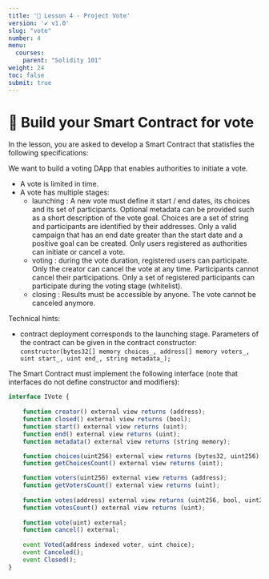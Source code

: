 ```yaml
---
title: '🚀 Lesson 4 - Project Vote'
version: '✔️ v1.0'
slug: "vote"
number: 4
menu:
  courses:
    parent: "Solidity 101"
weight: 24
toc: false
submit: true
---
```


<!-- 
## Table of contents
- [🚀 Build your Smart Contract for vote](#-build-your-smart-contract-for-vote)

# What is a DAO ?

TODO: add like to code

* Limited amount of participants = call smart contract

-->

# 🚀 Build your Smart Contract for vote

In the lesson, you are asked to develop a Smart Contract that statisfies the following specifications:

We want to build a voting DApp that enables authorities to initiate a vote.
* A vote is limited in time.
* A vote has multiple stages:
    * launching : A new vote must define it start / end dates, its choices and its set of participants. 
    Optional metadata can be provided such as a short description of the vote goal.
    Choices are a set of string and participants are identified by their addresses.
    Only a valid campaign that has an end date greater than the start date and a positive goal can be created.
    Only users registered as authorities can initiate or cancel a vote.
    * voting : during the vote duration, registered users can participate. Only the creator can cancel the vote at any time. Participants cannot cancel their participations.
    Only a set of registered participants can participate during the voting stage (whitelist).
    * closing : Results must be accessible by anyone. The vote cannot be canceled anymore.

Technical hints:
* contract deployment corresponds to the launching stage. Parameters of the contract can be given in the contract constructor:
    `constructor(bytes32[] memory choices_, address[] memory voters_, uint start_, uint end_, string metadata_);`

The Smart Contract must implement the following interface (note that interfaces do not define constructor and modifiers):
```js
interface IVote {
    
    function creator() external view returns (address);
    function closed() external view returns (bool);
    function start() external view returns (uint);
    function end() external view returns (uint);
    function metadata() external view returns (string memory);

    function choices(uint256) external view returns (bytes32, uint256);
    function getChoicesCount() external view returns (uint);

    function voters(uint256) external view returns (address);
    function getVotersCount() external view returns (uint);
    
    function votes(address) external view returns (uint256, bool, uint256);
    function votesCount() external view returns (uint);
   
    function vote(uint) external;
    function cancel() external;
    
    event Voted(address indexed voter, uint choice);
    event Canceled();
    event Closed();
}
```

<!--
Limitations:
- gas cost problem > store merkle of vote only ?
- decentralized metadata storage > ipfs
- avatar using ENS
- anonymity ? vote buyer ?

https://www.dappuniversity.com/articles/the-ultimate-ethereum-dapp-tutorial
https://github.com/dappuniversity/election/blob/master/contracts/Election.sol

==> focus EthersJS : getter with JsonRPC & tx with Metamask

https://esensconsulting.medium.com/un-projet-de-vote-sur-la-blockchain-ethereum-42ff858d57d0

https://hackingdistributed.com/2018/07/02/on-chain-vote-buying/

https://www.ankr.com/docs/learn/tutorials/create-voting-system/movie-voting-web3/


skeleton Dapp vote > clone + nodejs => address contract to test interactively => VS etherscan ===> UI Admin / UI Vote ==> GIVE CODE + ADDRESS 

https://vote.makerdao.com/
[tally dao](https://www.tally.xyz/)

https://snapshot.org/ => https://signator.io/ ; https://github.com/snapshot-labs/snapshot/
==> no ethereum :: full ipfs ==> relayer gas station

https://apecoin.com/governance

https://ens.domains/

https://github.com/snapshot-labs/stamp

-->
